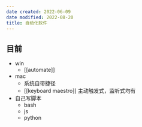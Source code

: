 ```yaml
---
date created: 2022-06-09
date modified: 2022-08-20
title: 自动化软件
---
```


## 目前

- win
	- [[automate]]
- mac
	- 系统自带捷径
	- [[keyboard maestro]] 主动触发式，监听式均有
- 自己写脚本
	- bash
	- js
	- python
